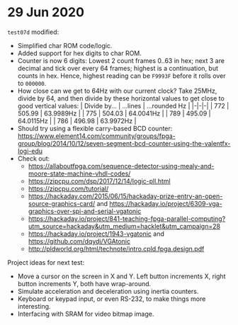 # 29 Jun 2020

`test07d` modified:
*   Simplified char ROM code/logic.
*   Added support for hex digits to char ROM.
*   Counter is now 6 digits: Lowest 2 count frames 0..63 in hex; next 3 are decimal and tick over every 64 frames; highest is a continuation, but counts in hex. Hence, highest reading can be `F9993F` before it rolls over to `000000`.
*   How close can we get to 64Hz with our current clock? Take 25MHz, divide by 64, and then divide by these horizontal values to get close to good vertical values:
    | Divide by... | ...lines | ...rounded Hz |
    |-|-|-|
    | 772 | 505.99 | 63.9989Hz |
    | 775 | 504.03 | 64.0041Hz |
    | 789 | 495.09 | 64.0115Hz |
    | 786 | 496.98 | 63.9972Hz |
*   Should try using a flexible carry-based BCD counter: https://www.element14.com/community/groups/fpga-group/blog/2014/10/12/seven-segment-bcd-counter-using-the-valentfx-logi-edu
*   Check out:
    *   https://allaboutfpga.com/sequence-detector-using-mealy-and-moore-state-machine-vhdl-codes/
    *   https://zipcpu.com/dsp/2017/12/14/logic-pll.html
    *   https://zipcpu.com/tutorial/
    *   https://hackaday.com/2015/06/15/hackaday-prize-entry-an-open-source-graphics-card/ and https://hackaday.io/project/6309-vga-graphics-over-spi-and-serial-vgatonic
    *   https://hackaday.io/project/841-teaching-fpga-parallel-computing?utm_source=hackaday&utm_medium=hacklet&utm_campaign=28
    *   https://hackaday.io/project/1943-vgatonic and https://github.com/dqydj/VGAtonic
    *   http://pldworld.org/html/technote/intro.cpld.fpga.design.pdf

Project ideas for next test:
*   Move a cursor on the screen in X and Y. Left button increments X, right button increments Y, both have wrap-around.
*   Simulate acceleration and deceleration using inertia counters.
*   Keyboard or keypad input, or even RS-232, to make things more interesting.
*   Interfacing with SRAM for video bitmap image.
